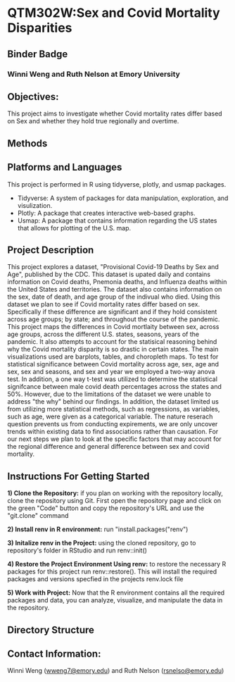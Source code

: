 # QTM302W:Sex and Covid Mortality Disparities
## Binder Badge

### Winni Weng and Ruth Nelson at Emory University

## Objectives:
This project aims to investigate whether Covid mortality rates differ based on Sex and whether they hold true regionally and overtime. 

## Methods

## Platforms and Languages
This project is performed in R using tidyverse, plotly, and usmap packages. 

- Tidyverse: A system of packages for data manipulation, exploration, and visulization. 
- Plotly: A package that creates interactive web-based graphs. 
- Usmap: A package that contains information regarding the US states that allows for plotting of the U.S. map.

## Project Description
This project explores a dataset, "Provisional Covid-19 Deaths by Sex and Age", published by the CDC. This dataset is upated daily and contains information on Covid deaths, Pnemonia deaths, and Influenza deaths within the United States and territories. The dataset also contains information on the sex, date of death, and age group of the indivual who died. Using this dataset we plan to see if Covid mortality rates differ based on sex. Specifically if these difference are significant and if they hold consistent across age groups; by state; and throughout the course of the pandemic. This project maps the differences in Covid mortlaity between sex, across age groups, across the different U.S. states, seasons, years of the pandemic. It also attempts to account for the statisical reasoning behind why the Covid mortality disparity is so drastic in certain states. The main visualizations used are barplots, tables, and choropleth maps. To test for statistical significance between Covid mortality across age, sex, age and sex, sex and seasons, and sex and year we employed a two-way anova test. In addition, a one way t-test was utilized to determine the statistical signifcance between male covid death percentages across the states and 50%. However, due to the limitations of the dataset we were unable to address "the why" behind our findings. In addition, the dataset limited us from utilizing more statistical methods, such as regressions, as variables, such as age, were given as a categorical variable. The nature reserach question prevents us from conducting expirements, we are only uncover trends within existing data to find associations rather than causation. For our next steps we plan to look at the specific factors that may account for the regional difference and general difference between sex and covid mortality. 

## Instructions For Getting Started
**1) Clone the Repository:**  if you plan on working with the repository locally, clone the repository using Git. First open the repository page and click on the green "Code" button and copy the repository's URL and use the "git.clone" command

**2) Install renv in R environment:** run "install.packages("renv")

**3) Initalize renv in the Project:** using the cloned repository, go to repository's folder in RStudio and run renv::init()

**4) Restore the Project Environment Using renv:** to restore the necessary R packages for this project run renv::restore(). This will install the required packages and versions specfied in the projects renv.lock file 

**5) Work with Project:** Now that the R environment contains all the required packages and data, you can analyze, visualize, and manipulate the data in the repository. 

## Directory Structure

## Contact Information: 
Winni Weng (wweng7@emory.edu) and Ruth Nelson (rsnelso@emory.edu)
